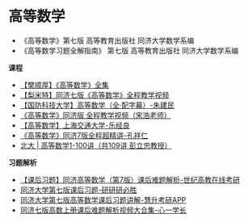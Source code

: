 # 高等数学

- 《高等数学》第七版 高等教育出版社 同济大学数学系编
- 《高等数学习题全解指南》 第七版 高等教育出版社 同济大学数学系编

**课程**

- [【樊顺厚】《高等数学》全集](https://www.bilibili.com/video/BV1FU4y1p7f3)
- [【梨米特】同济七版《高等数学》全程教学视频](https://www.bilibili.com/video/BV1864y1T7Ks)
- [【国防科技大学】高等数学（全·配字幕）-朱建民](https://www.bilibili.com/video/BV1h7411M73b)
- [《高等数学》同济版 全程教学视频（宋浩老师）](https://www.bilibili.com/video/BV1Eb411u7Fw)
- [【高等数学】上海交通大学-乐经良](https://www.bilibili.com/video/BV1EW411H7Vj)
- [《高等数学》同济7版全程超精讲-孔祥仁](https://www.bilibili.com/video/BV1a14y187qn)
- [北大 | 高等数学1-100讲（共109讲 彭立忠教授）](https://www.bilibili.com/video/BV1Nb411j7Y2)

**习题解析**

- [【课后习题】同济高等数学（第7版）课后难题解析-世纪高教在线考研](https://www.bilibili.com/video/BV14t411M7aR)
- [同济大学第七版课后习题-研研研必胜](https://www.bilibili.com/video/BV1EB4y1u7Zh)
- [同济大学第七版高等数学课后习题讲解-慧升考研APP](https://www.bilibili.com/video/BV18741157Gm)
- [同济七版高数上册课后难题解析视频大合集-心一学长](https://www.bilibili.com/video/BV197411L77D)